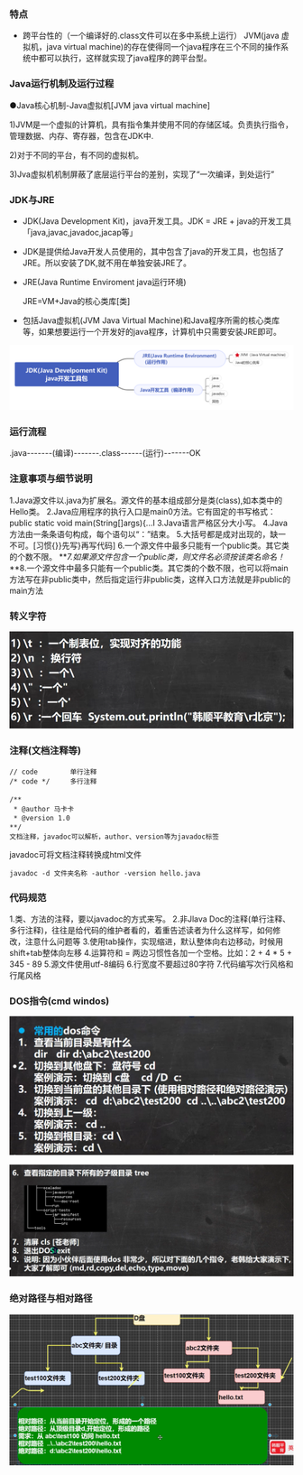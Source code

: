 ### 特点

* 跨平台性的（一个编译好的.class文件可以在多中系统上运行）
  JVM(java 虚拟机，java virtual machine)的存在使得同一个java程序在三个不同的操作系统中都可以执行，这样就实现了java程序的跨平台型。

### Java运行机制及运行过程

●Java核心机制-Java虚拟机[JVM java virtual machine]

1)JVM是一个虚拟的计算机，具有指令集并使用不同的存储区域。负责执行指令，管理数据、内存、寄存器，包含在JDK中.

2)对于不同的平台，有不同的虚拟机。

3)Jva虚拟机机制屏蔽了底层运行平台的差别，实现了“一次编译，到处运行”

### JDK与JRE

* JDK(Java Development Kit)，java开发工具。JDK = JRE + java的开发工具「java,javac,javadoc,jacap等」
* JDK是提供给Java开发人员使用的，其中包含了java的开发工具，也包括了JRE。所以安装了DK,就不用在单独安装JRE了。
* JRE(Java Runtime Enviroment java运行环境)

  JRE=VM+Java的核心类库[类]
* 包括Java虚拟机(JVM Java Virtual Machine)和Java程序所需的核心类库等，如果想要运行一个开发好的java程序，计算机中只需要安装JRE即可。

![1689729510430](image/1_基础/1689729510430.png)

### 运行流程

.java-------(编译)-------.class------(运行)-------OK

### 注意事项与细节说明

1.Java源文件以.java为扩展名。源文件的基本组成部分是类(class),如本类中的Hello类。
2.Java应用程序的执行入口是main0方法。它有固定的书写格式：public static void main(String[]args){...I
3.Java语言严格区分大小写。
4.Java方法由一条条语句构成，每个语句以“：”结束。
5.大括号都是成对出现的，缺一不可。[习惯{}}先写}再写代码]
6.一个源文件中最多只能有一个public类。其它类的个数不限。
***7.如果源文件包含一个public类，则文件名必须按该类名命名！*
**8.一个源文件中最多只能有一个public类。其它类的个数不限，也可以将main方法写在非public类中，然后指定运行非public类，这样入口方法就是非public的main方法

### 转义字符

![1689756579827](image/1_基础/1689756579827.png)

### 注释(文档注释等)

```
// code        单行注释
/* code */     多行注释

/**
 * @author 马卡卡
 * @version 1.0
**/  
文档注释，javadoc可以解析，author、version等为javadoc标签
```

 javadoc可将文档注释转换成html文件

```
javadoc -d 文件夹名称 -author -version hello.java
```

### 代码规范

1.类、方法的注释，要以javadoc的方式来写。
2.非Jlava Doc的注释(单行注释、多行注释)，往往是给代码的维护者看的，着重告述读者为什么这样写，如何修改，注意什么问题等
3.使用tab操作，实现缩进，默认整体向右边移动，时候用shift+tab整体向左移
4.运算符和 = 两边习惯性各加一个空格。比如：2 + 4 * 5 + 345 - 89
5.源文件使用utf-8编码
6.行宽度不要超过80字符
7.代码编写次行风格和行尾风格

### DOS指令(cmd windos)

![1689759370399](image/1_基础/1689759370399.png)

![1689759573127](image/1_基础/1689759573127.png)

### 绝对路径与相对路径

![1689759314331](image/1_基础/1689759314331.png)
